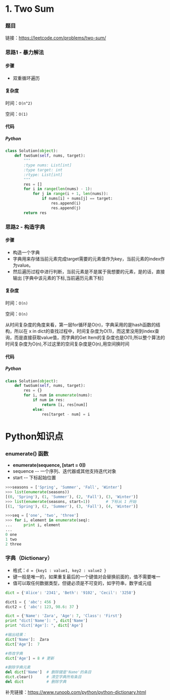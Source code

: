 # 1. Two Sum

### 题目

链接：https://leetcode.com/problems/two-sum/



### 思路1 - 暴力解法

#### 步骤

- 双重循环遍历



#### 复杂度

时间：```O(n^2)```

空间：```O(1)```



#### 代码

##### Python

``` python
class Solution(object):
    def twoSum(self, nums, target):
        """
        :type nums: List[int]
        :type target: int
        :rtype: List[int]
        """
        res = []
        for i in range(len(nums) - 1):
            for j in range(i + 1, len(nums)):
                if nums[i] + nums[j] == target:
                    res.append(i)
                    res.append(j)
        return res
```



### 思路2 - 构造字典

#### 步骤

- 构造一个字典
- 字典用来存储当前元素完成target需要的元素值作为key，当前元素的index作为value。
- 然后遍历过程中进行判断，当前元素是不是属于我想要的元素，是的话，直接输出 [字典中该元素的下标,当前遍历元素下标]



#### 复杂度

时间：```O(n)```

空间：```O(n)```

从时间复杂度的角度来看，第一层for循环是O(n)，字典采用的是hash函数的结构，所以在 x in dict的查找过程中，时间复杂度为O(1)，而这里没用到index查询，而是直接获取value值，而字典的Get Item的复杂度也是O(1),所以整个算法的时间复杂度为O(n),不过这里的空间复杂度是O(n),用空间换时间



#### 代码

##### Python

``` python
class Solution(object):
    def twoSum(self, nums, target):
        res = {}
        for i, num in enumerate(nums):
            if num in res:
                return [i, res[num]]
            else:
                res[target - num] = i
```





# Python知识点

### enumerate() 函数

- **enumerate(sequence, [start = 0])**
- sequence -- 一个序列、迭代器或其他支持迭代对象
- start -- 下标起始位置

```python
>>>seasons = ['Spring', 'Summer', 'Fall', 'Winter']
>>> list(enumerate(seasons))
[(0, 'Spring'), (1, 'Summer'), (2, 'Fall'), (3, 'Winter')]
>>> list(enumerate(seasons, start=1))       # 下标从 1 开始
[(1, 'Spring'), (2, 'Summer'), (3, 'Fall'), (4, 'Winter')]
```

```python
>>>seq = ['one', 'two', 'three']
>>> for i, element in enumerate(seq):
...     print i, element
... 
0 one
1 two
2 three
```



### **字典（Dictionary）**

- 格式：`d = {key1 : value1, key2 : value2 }`
- 键一般是唯一的，如果重复最后的一个键值对会替换前面的，值不需要唯一
- 值可以取任何数据类型，但键必须是不可变的，如字符串，数字或元组

```python
dict = {'Alice': '2341', 'Beth': '9102', 'Cecil': '3258'}

dict1 = { 'abc': 456 }
dict2 = { 'abc': 123, 98.6: 37 }
```

```python
dict = {'Name': 'Zara', 'Age': 7, 'Class': 'First'}
print "dict['Name']: ", dict['Name']
print "dict['Age']: ", dict['Age']

#输出结果：
dict['Name']:  Zara
dict['Age']:  7
```

```python
#修改字典
dict['Age'] = 8 # 更新

#删除字典元素
del dict['Name']  # 删除键是'Name'的条目
dict.clear()      # 清空字典所有条目
del dict          # 删除字典
```

补充链接：https://www.runoob.com/python/python-dictionary.html









